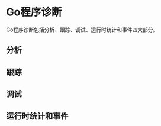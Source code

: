 # Go程序诊断

[//]: # (__author__ = "Clark Aaron")

Go程序诊断包括分析、跟踪、调试、运行时统计和事件四大部分。

## 分析

## 跟踪

## 调试

## 运行时统计和事件

